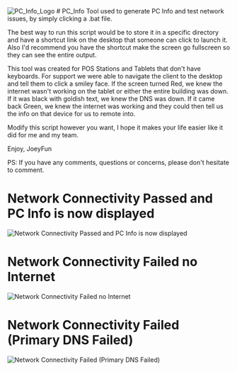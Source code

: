 <img src="https://i.imgur.com/Q9n0lGB.png" alt="PC_Info_Logo">
# PC_Info
Tool used to generate PC Info and test network issues, by simply clicking a .bat file.

The best way to run this script would be to store it in a specific directory and have a shortcut link on the desktop that someone can click to launch it. Also I'd recommend you have the shortcut make the screen go fullscreen so they can see the entire output.

This tool was created for POS Stations and Tablets that don't have keyboards. For support we were able to navigate the client to the desktop and tell them to click a smiley face. If the screen turned Red, we knew the internet wasn't working on the tablet or either the entire building was down. If it was black with goldish text, we knew the DNS was down. If it came back Green, we knew the internet was working and they could then tell us the info on that device for us to remote into.

Modify this script however you want, I hope it makes your life easier like it did for me and my team.

Enjoy,
JoeyFun

PS: If you have any comments, questions or concerns, please don't hesitate to comment.

Network Connectivity Passed and PC Info is now displayed
========================================================
<img src="https://i.imgur.com/EBRaKIx.png" alt="Network Connectivity Passed and PC Info is now displayed">

Network Connectivity Failed no Internet
=======================================
<img src="https://i.imgur.com/xYPhj6Q.png" alt="Network Connectivity Failed no Internet">

Network Connectivity Failed (Primary DNS Failed)
================================================
<img src="https://i.imgur.com/EiHwwUv.png" alt="Network Connectivity Failed (Primary DNS Failed)">
